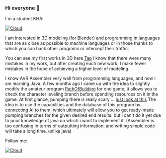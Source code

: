 ### Hi everyone  👋

I`m a student KHAI

[![Cloud](KiraBern/KiraBern/picture/geometka-256x256)](https://www.google.com/maps/place/%D0%A5%D0%90%D0%86/@50.0425969,36.2807422,16.5z/data=!4m5!3m4!1s0x4127a71defa94d93:0xf12218f38ef89cf5!8m2!3d50.041548!4d36.2826?hl=en)

I am interested in 3D modeling (for Blender) and programming in languages that are as close as possible to machine languages or in those thanks to which you can hack other programs or intercept their traffic. 

You can see my first works in 3D here [Tap]( https://github.com/KiraBern/KiraBern/tree/main/my%20job%20for%203D )
I know that there were many mistakes in my work, but after creating each new work, I make fewer mistakes in the hope of achieving a higher level of modeling. 

I know AVR Assembler very well from programming languages, and now I am learning Java. A few months ago I came up with the idea to slightly modify the amateur program  [PathOfBuilding](https://github.com/PathOfBuildingCommunity/PathOfBuilding/releases) for one game, it allows you to check the character leveling branch before spending resources on it in the game. At first glance, pumping there is really scary ... [just look at this](https://static.wikia.nocookie.net/pathofexile_gamepedia/images/3/33/PoE-SkillTree-33.jpg)
    The idea is to use the capabilities and the database of this program by connecting AI to them, which ultimately will allow you to get ready-made pumping branches for the given desired end results.
but i can't do it yet due to poor knowledge of java on which i want to implement it. (Assembler is too confusing in terms of outputting information, and writing simple code will take a long time, unlike java) 


Follow me:

[![Cloud](https://img.shields.io/badge/Telegram-ffffff?style=for-the-badge&logo=telegram)]( https://t.me/KiraBerni  )



